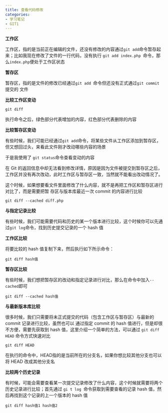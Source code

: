 ```yaml
---
title: 查看代码修改
categories: 
- 学习笔记
- GIT1
---
```


**工作区**

工作区，指的是当前正在编辑的文件，还没有修改的内容通过` git add `命令暂存起来；比如我现在修改了文件的一行代码，没有执行 `git add index.php `命令，那么` index.php `便处于工作区状态

**暂存区**

暂存区，指的是文件的修改已经通过`git add `命令但还没有正式通过`git commit`提交的 文件

**比较工作区变动**

```
git diff
```

执行命令之后，绿色部分代表增加的内容，红色部分代表删除的内容

**比较暂存区变动**

有些时候，我们可能已经通过` git add `命令，将某些文件从工作区添加到暂存区，但又想回过头，来看此文件刚才改动哪些内容的场景

于是我使用了 `git status`命令查看变动的内容

在 Git 的返回信息中却无法看到修改详情，原因是因为文件被提交到暂存区之后，工作区并没有再次改动，此时工作区与暂存区一致，当然就不能看出改动情况了。

这个时候，如果想要看文件里面修改了什么内容，就不是再把工作区和暂存区进行对比了，而是需要把暂 存区与版本库最近一次 commit 的内容进行比较

```
git diff --cached diff.php
```

**与指定记录比较**

有些时候，我们可能需要代码和历史的某一个版本进行比较，这个时候你可以先通过`git log`命令，找到历史提交记录的一个 hash 值

**工作区比较**

将要比较的 hash 值复制下来，然后执行如下所示命令：

```
git diff hash值
```

**暂存区比较**

有些时候，我们想把暂存区的改动和指定记录进行对比，那么在命令中加入`--cached`即可

```
git diff --cached hash值
```

**与最新版本库比较**

很多时候，我们只需要将未正式提交的代码（包含工作区与暂存区）与最新的 commit 记录进行比较，虽然也可以 通过指定 commit 的 hash 值进行，但是却很不方便，需要先获取到 hash 值，这里介绍一个简单的方法，可以通过 `git diff HEAD` 命令方式快速对比

```
git diff HEAD
```

在执行的命令中，HEAD指的是当前所在的分支名，如果你想比较其他分支也可以将 HEAD 改成其他分支名

**比较两个历史记录**

有时候，可能会需要查看某一次提交记录修改了什么内容，这个时候就需要将两个历史记录进行比较；首先通过 `gi t log `命令获取到需要查看的记录 hash 值，然后再找到这个记录的上一个版本的 hash 值

```
git diff hash值1 hash值2
```

